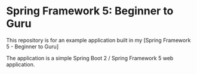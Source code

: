 # Spring Framework 5: Beginner to Guru

This repository is for an example application built in my [Spring Framework 5 - Beginner to Guru]

The application is a simple Spring Boot 2 / Spring Framework 5 web application.